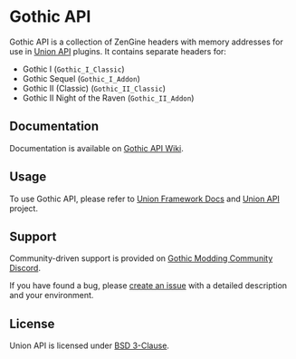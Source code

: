 # Gothic API

Gothic API is a collection of ZenGine headers with memory addresses for use in [Union API](https://gitlab.com/union-framework/union-api) plugins. It contains separate headers for:

* Gothic I (`Gothic_I_Classic`)
* Gothic Sequel (`Gothic_I_Addon`)
* Gothic II (Classic) (`Gothic_II_Classic`)
* Gothic II Night of the Raven (`Gothic_II_Addon`)

## Documentation
Documentation is available on [Gothic API Wiki](https://gitlab.com/union-framework/gothic-api/-/wikis/home).

## Usage

To use Gothic API, please refer to [Union Framework Docs](https://union-framework.gitlab.io/docs/gothic-api/) and [Union API](https://gitlab.com/union-framework/union-api) project.

## Support

Community-driven support is provided on [Gothic Modding Community Discord](https://discord.gg/mCpS5b5SUY).

If you have found a bug, please [create an issue](https://gitlab.com/union-framework/union-api/-/issues) with a detailed description and your environment.

## License

Union API is licensed under [BSD 3-Clause](https://gitlab.com/union-framework/union-api/-/blob/main/LICENSE).